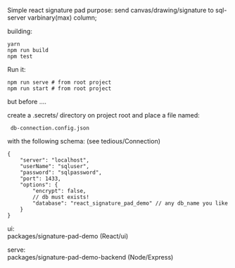 Simple react signature pad 
purpose: send canvas/drawing/signature to sql-server varbinary(max) column;

building:

    yarn 
    npm run build
    npm test

Run it:

    npm run serve # from root project
    npm run start # from root project

but before ....

create a .secrets/ directory on project root
and place a file named:
    
     db-connection.config.json

with the following schema: (see tedious/Connection)

    {
        "server": "localhost",
        "userName": "sqluser",
        "password": "sqlpassword",
        "port": 1433,
        "options": {
            "encrypt": false,
            // db must exists!
            "database": "react_signature_pad_demo" // any db_name you like
        }
    }

ui:  
packages/signature-pad-demo  (React/ui)  

serve:  
packages/signature-pad-demo-backend  (Node/Express)  



